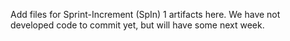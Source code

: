 Add files for Sprint-Increment (SpIn) 1 artifacts here. 
We have not developed code to commit yet, but will have some next week.